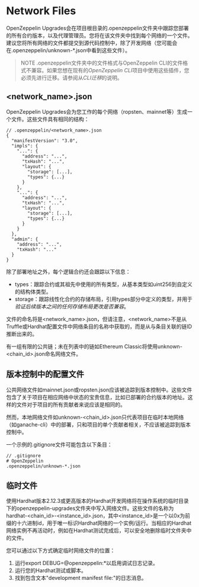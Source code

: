 # Network Files
OpenZeppelin Upgrades会在项目根目录的.openzeppelin文件夹中跟踪您部署的所有合约版本，以及代理管理员。您将在该文件夹中找到每个网络的一个文件。建议您将所有网络的文件都提交到源代码控制中，除了开发网络（您可能会在.openzeppelin/unknown-*.json中看到这些文件）。

> NOTE
.openzeppelin文件夹中的文件格式与OpenZeppelin CLI的文件格式不兼容。如果您想在现有的*OpenZeppelin CLI*项目中使用这些插件，您必须先进行迁移。请参阅从*CLI迁移*的说明。

## <network_name>.json
OpenZeppelin Upgrades会为您工作的每个网络（ropsten、mainnet等）生成一个文件。这些文件具有相同的结构：
```
// .openzeppelin/<network_name>.json
{
  "manifestVersion": "3.0",
  "impls": {
    "...": {
      "address": "...",
      "txHash": "...",
      "layout": {
        "storage": [...],
        "types": {...}
      }
    },
    "...": {
      "address": "...",
      "txHash": "...",
      "layout": {
        "storage": [...],
        "types": {...}
      }
    }
  },
  "admin": {
    "address": "...",
    "txHash": "..."
  }
}
```
除了部署地址之外，每个逻辑合约还会跟踪以下信息：
* types：跟踪合约或其祖先中使用的所有类型，从基本类型如uint256到自定义的结构体类型。
* storage：跟踪线性化合约的存储布局，引用types部分中定义的类型，并用于*验证后续版本之间的任何存储布局更改是否兼容*。

文件的命名将是<network_name>.json，但请注意，<network_name>不是从Truffle或Hardhat配置文件中网络条目的名称中获取的，而是从与条目关联的链ID推断出来的。

有一组有限的公共链；未在列表中的链如Ethereum Classic将使用unknown-<chain_id>.json命名网络文件。

## 版本控制中的配置文件
公共网络文件如mainnet.json或ropsten.json应该被追踪到版本控制中。这些文件包含了关于项目在相应网络中状态的宝贵信息，比如已部署的合约版本的地址。这样的文件对于项目的所有贡献者来说应该是相同的。

然而，本地网络文件如unknown-<chain_id>.json只代表项目在临时本地网络（如ganache-cli）中的部署，只和项目的单个贡献者相关，不应该被追踪到版本控制中。

一个示例的.gitignore文件可能包含以下条目：
```
// .gitignore
# OpenZeppelin
.openzeppelin/unknown-*.json
```

## 临时文件
使用Hardhat版本2.12.3或更高版本的Hardhat开发网络将在操作系统的临时目录下的openzeppelin-upgrades文件夹中写入网络文件。这些文件的名称为hardhat-<chain_id>-<instance_id>.json，其中<instance_id>是一个以0x为前缀的十六进制id，用于唯一标识Hardhat网络的一个实例/运行。当相应的Hardhat网络实例不再活动时，例如在Hardhat测试完成后，可以安全地删除临时文件夹中的文件。

您可以通过以下方式确定临时网络文件的位置：

1. 运行export DEBUG=@openzeppelin:*以启用调试日志记录。
2. 运行您的Hardhat测试或脚本。
3. 找到包含文本"development manifest file:"的日志消息。